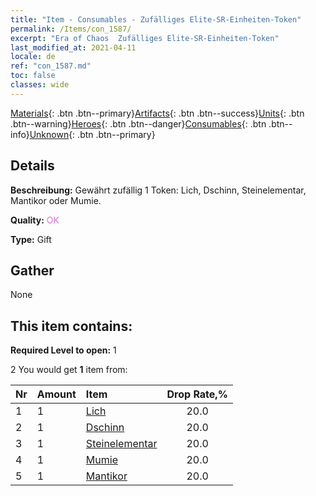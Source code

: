 ```yaml
---
title: "Item - Consumables - Zufälliges Elite-SR-Einheiten-Token"
permalink: /Items/con_1587/
excerpt: "Era of Chaos  Zufälliges Elite-SR-Einheiten-Token"
last_modified_at: 2021-04-11
locale: de
ref: "con_1587.md"
toc: false
classes: wide
---
```

 [Materials](/de/Items/){: .btn .btn--primary}[Artifacts](/de/Items/Artifacts/){: .btn .btn--success}[Units](/de/Items/Units/){: .btn .btn--warning}[Heroes](/de/Items/Heroes/){: .btn .btn--danger}[Consumables](/de/Items/Consumables/){: .btn .btn--info}[Unknown](/de/Items/Unknown/){: .btn .btn--primary}

## Details
 **Beschreibung:** Gewährt zufällig 1 Token: Lich, Dschinn, Steinelementar, Mantikor oder Mumie.

 **Quality:** <span style="color: #DA70D6">OK</span>

 **Type:** Gift

## Gather

  None

## This item contains:

 **Required Level to open:** 1

 2 You would get **1** item  from:

  | Nr | Amount |     Item    | Drop Rate,% |
  |:---|:-------|:------------|:---------:|
  | 1 | 1 | [Lich](/de/Items/unt_212/) | 20.0 | 
  | 2 | 1 | [Dschinn](/de/Items/unt_239/) | 20.0 | 
  | 3 | 1 | [Steinelementar](/de/Items/unt_266/) | 20.0 | 
  | 4 | 1 | [Mumie](/de/Items/unt_215/) | 20.0 | 
  | 5 | 1 | [Mantikor](/de/Items/unt_249/) | 20.0 | 
